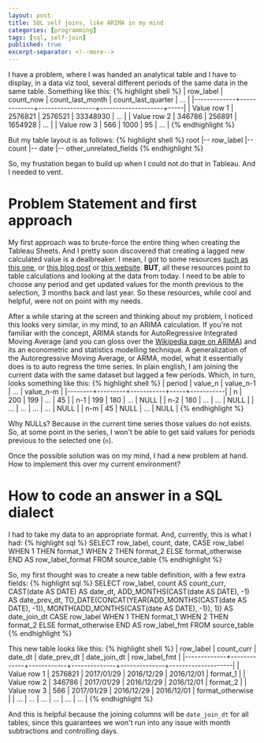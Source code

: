 ```yaml
---
layout: post
title: SQL self joins, like ARIMA in my mind
categories: [programming]
tags: [sql, self-join]
published: true
excerpt-separator: <!--more-->
---
```


I have a problem, where I was handed an analytical table and I have to display, in a data viz tool, several different periods of the same data in the same table. Something like this:
{% highlight shell %}
| row_label   | count_now   | count_last_month | count_last_quarter | ... |
|-------------+-------------+------------------+--------------------+-----|
| Value row 1 | 2576821     | 2576521          | 33348930           | ... | 
| Value row 2 | 346786      | 256891           | 1654928            | ... | 
| Value row 3 | 566         | 1000             | 95                 | ... |
{% endhighlight %}

But my table layout is as follows:
{% highlight shell %}
root
  |-- row_label
  |-- count
  |-- date
  |-- other_unrelated_fields
{% endhighlight %}

So, my frustation began to build up when I could not do that in Tableau. And I needed to vent.

# Problem Statement and first approach
My first approach was to brute-force the entire thing when creating the Tableau Sheets. And I pretty soon discovered that creating a lagged new calculated value is a dealbreaker. I mean, I got to some resources [such as this one](https://community.tableau.com/thread/242741), or [this blog post](http://onenumber.biz/blog-1/2017/10/9/comparing-year-over-year-in-tableau) or [this website](https://blog.zuar.com/tableau-trick-quarter-to-date-over-prior-quarter-to-date-hierarchy/). **BUT**, all these resources point to table calculations and looking at the data from today. I need to be able to choose any period and get updated values for the month previous to the selection, 3 months back and last year. So these resources, while cool and helpful, were not on point with my needs.

After a while staring at the screen and thinking about my problem, I noticed this looks very similar, in my mind, to an ARIMA calculation. If you're not familiar with the concept, ARIMA stands for AutoRegressive Integrated Moving Average (and you can gloss over the [Wikipedia page on ARIMA](https://en.wikipedia.org/wiki/Autoregressive_integrated_moving_average)) and its an econometric and statistics modelling technique. A generalization of the Autoregressive Moving Average, or ARMA, model, what it essentially does is to auto regress the time series. In plain english, I am joining the current data with the same dataset but lagged a few periods. Which, in turn, looks something like this:
{% highlight shell %}
| period | value_n | value_n-1 | ... | value_n-m |
|--------+---------+-----------+-----+-----------|
| n      | 200     | 199       | ... | 45        |
| n-1    | 199     | 180       | ... | NULL      |
| n-2    | 180     | ...       | ... | NULL      |
| ...    | ...     | ...       | ... | NULL      | 
| n-m    | 45      | NULL      | ... | NULL      |
{% endhighlight %}

Why NULLs? Because in the current time series those values do not exists. So, at some point in the series, I won't be able to get said values for periods previous to the selected one (`n`).

Once the possible solution was on my mind, I had a new problem at hand. How to implement this over my current environment?

# How to code an answer in a SQL dialect
I had to take my data to an appropriate format. And, currently, this is what I had:
{% highlight sql %}
SELECT
  row_label,
  count,
  date,
  CASE row_label
    WHEN 1 THEN format_1
    WHEN 2 THEN format_2
    ELSE format_otherwise
  END AS row_label_format
FROM source_table
{% endhighlight %}

So, my first thought was to create a new table definition, with a few extra fields:
{% highlight sql %}
SELECT
  row_label,
  count AS count_curr,
  CAST(date AS DATE) AS date_dt,
  ADD_MONTHS(CAST(date AS DATE), -1) AS date_prev_dt,
  TO_DATE(CONCAT(YEAR(ADD_MONTHS(CAST(date AS DATE), -1)), MONTH(ADD_MONTHS(CAST(date AS DATE), -1)), 1)) AS date_join_dt
  CASE row_label
    WHEN 1 THEN format_1
    WHEN 2 THEN format_2
    ELSE format_otherwise
  END AS row_label_fmt
FROM source_table
{% endhighlight %}

This new table looks like this:
{% highlight shell %}
| row_label   | count_curr  | date_dt    | date_prev_dt | date_join_dt | row_label_fmt      |
|-------------+-------------+------------+--------------+--------------+--------------------|
| Value row 1 | 2576821     | 2017/01/29 | 2016/12/29   | 2016/12/01   | format_1           |
| Value row 2 | 346786      | 2017/01/29 | 2016/12/29   | 2016/12/01   | format_2           |
| Value row 3 | 566         | 2017/01/29 | 2016/12/29   | 2016/12/01   | format_otherwise   |
| ...         | ...         | ...        | ...          | ...          | ...                | 
{% endhighlight %}

And this is helpful because the joining columns will be `date_join_dt` for all tables, since this guarantees we won't run into any issue with month subtractions and controlling days.